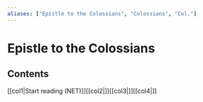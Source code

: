 ```yaml
---
aliases: ["Epistle to the Colossians", "Colossians", "Col."]
---
```

# Epistle to the Colossians
## Contents
[[col1|Start reading (NET)]][[col2|]][[col3|]][[col4|]]